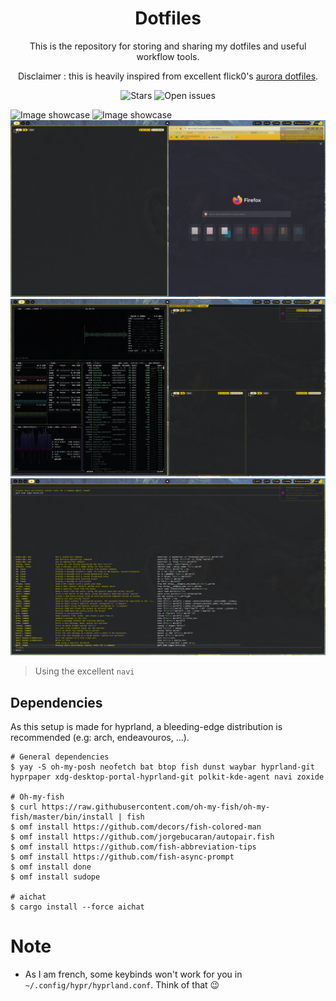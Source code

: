 <h1 align="center">Dotfiles</h1>
<p align="center">This is the repository for storing and sharing my dotfiles and useful workflow tools.<p>
<p align="center">Disclaimer : this is heavily inspired from excellent flick0's <a href="https://github.com/flick0/dotfiles/tree/aurora">aurora dotfiles</a>.<p>
<div align="center">
    <img alt="Stars" src="https://img.shields.io/github/stars/cynikkk/dotfiles?style=for-the-badge">
    <img alt="Open issues" src="https://img.shields.io/github/issues/cynikkk/dotfiles?style=for-the-badge">
</div>

![Image showcase](assets/showcase-1.png)
![Image showcase](assets/showcase-2.png)
![Image showcase](assets/showcase-3.png)
![Image showcase](assets/showcase-4.png)
![Image showcase](assets/showcase-5.png)
> Using the excellent `navi`

## Dependencies

As this setup is made for hyprland, a bleeding-edge distribution is recommended (e.g: arch, endeavouros, ...).

```
# General dependencies
$ yay -S oh-my-posh neofetch bat btop fish dunst waybar hyprland-git hyprpaper xdg-desktop-portal-hyprland-git polkit-kde-agent navi zoxide

# Oh-my-fish
$ curl https://raw.githubusercontent.com/oh-my-fish/oh-my-fish/master/bin/install | fish
$ omf install https://github.com/decors/fish-colored-man
$ omf install https://github.com/jorgebucaran/autopair.fish
$ omf install https://github.com/fish-abbreviation-tips
$ omf install https://github.com/fish-async-prompt
$ omf install done
$ omf install sudope

# aichat
$ cargo install --force aichat
```

# Note

* As I am french, some keybinds won't work for you in `~/.config/hypr/hyprland.conf`. Think of that 😉